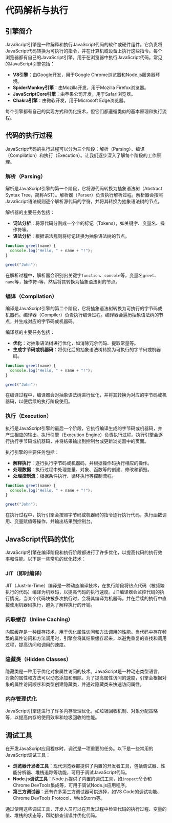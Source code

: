 # 代码解析与执行

## 引擎简介

JavaScript引擎是一种解释和执行JavaScript代码的软件或硬件组件。它负责将JavaScript代码转换为可执行的指令，并在计算机或设备上执行这些指令。每个浏览器都有自己的JavaScript引擎，用于在浏览器中执行JavaScript代码。常见的JavaScript引擎包括：

- **V8引擎**：由Google开发，用于Google Chrome浏览器和Node.js服务器环境。
- **SpiderMonkey引擎**：由Mozilla开发，用于Mozilla Firefox浏览器。
- **JavaScriptCore引擎**：由苹果公司开发，用于Safari浏览器。
- **Chakra引擎**：由微软开发，用于Microsoft Edge浏览器。

每个引擎都有自己的实现方式和优化技术，但它们都遵循类似的基本原理和执行流程。

## 代码的执行过程

JavaScript代码的执行过程可以分为三个阶段：解析（Parsing）、编译（Compilation）和执行（Execution）。让我们逐步深入了解每个阶段的工作原理。

### 解析（Parsing）

解析是JavaScript引擎的第一个阶段，它将源代码转换为抽象语法树（Abstract Syntax Tree，简称AST）。解析器（Parser）负责执行解析过程。解析器会按照JavaScript语法规则逐个解析源代码的字符，并将其转换为抽象语法树的节点。

解析器的主要任务包括：

- **词法分析**：将源代码分割成一个个的标记（Tokens），如关键字、变量名、操作符等。
- **语法分析**：根据语法规则将标记转换为抽象语法树的节点。

```javascript
function greet(name) {
  console.log("Hello, " + name + "!");
}

greet("John");
```

在解析过程中，解析器会识别出关键字`function`、`console`等，变量名`greet`、`name`等，操作符`+`等，然后将其转换为抽象语法树的节点。

### 编译（Compilation）

编译是JavaScript引擎的第二个阶段，它将抽象语法树转换为可执行的字节码或机器码。编译器（Compiler）负责执行编译过程。编译器会遍历抽象语法树的节点，并生成对应的字节码或机器码。

编译器的主要任务包括：

- **优化**：对抽象语法树进行优化，如消除冗余代码、提取常量等。
- **生成字节码或机器码**：将优化后的抽象语法树转换为可执行的字节码或机器码。

```javascript
function greet(name) {
  console.log("Hello, " + name + "!");
}

greet("John");
```

在编译过程中，编译器会对抽象语法树进行优化，并将其转换为对应的字节码或机器码，以便后续的执行阶段使用。

### 执行（Execution）

执行是JavaScript引擎的最后一个阶段，它执行编译生成的字节码或机器码，并产生相应的输出。执行引擎（Execution Engine）负责执行过程。执行引擎会逐行执行字节码或机器码，并将结果输出到控制台或更新浏览器中的页面。

执行引擎的主要任务包括：

- **解释执行**：逐行执行字节码或机器码，并根据操作码执行相应的操作。
- **处理数据**：执行过程中处理变量、对象、函数等的创建、修改和销毁。
- **处理控制流**：根据条件执行、循环执行等控制流程。

```javascript
function greet(name) {
  console.log("Hello, " + name + "!");
}

greet("John");
```

在执行过程中，执行引擎会按照字节码或机器码的指令逐行执行代码，执行函数调用、变量赋值等操作，并输出结果到控制台。

## JavaScript代码的优化

JavaScript引擎在编译阶段和执行阶段都进行了许多优化，以提高代码的执行效率和性能。以下是一些常见的优化技术：

### JIT（即时编译）

JIT（Just-In-Time）编译是一种动态编译技术，在执行阶段将热点代码（被频繁执行的代码）编译为机器码，以提高代码的执行速度。JIT编译器会监控代码的执行情况，当某个代码块被多次执行时，会将其编译为机器码，并在后续的执行中直接使用机器码执行，避免了解释执行的开销。

### 内联缓存（Inline Caching）

内联缓存是一种缓存技术，用于优化属性访问和方法调用的性能。当代码中存在频繁的属性访问和方法调用时，引擎会将其结果缓存起来，以避免重复的查找和调用过程，提高访问和调用的速度。

### 隐藏类（Hidden Classes）

隐藏类是一种用于优化对象属性访问的技术。JavaScript是一种动态类型语言，对象的属性和方法可以动态添加和删除。为了提高属性访问的速度，引擎会根据对象的属性访问顺序和类型创建隐藏类，并通过隐藏类来快速访问属性。

### 内存管理优化

JavaScript引擎还进行了许多内存管理优化，如垃圾回收机制、对象分配策略等，以提高内存的使用效率和垃圾回收的性能。

## 调试工具

在开发JavaScript应用程序时，调试是一项重要的任务。以下是一些常用的JavaScript调试工具：

- **浏览器开发者工具**：现代浏览器都提供了内置的开发者工具，包括调试器、性能分析器、堆栈追踪等功能，可用于调试JavaScript代码。
- **Node.js调试工具**：Node.js提供了内置的调试工具，如`inspect`命令和Chrome DevTools集成等，可用于调试Node.js应用程序。
- **第三方调试器**：还有许多第三方调试器可供选择，如VS Code的调试功能、Chrome DevTools Protocol、WebStorm等。

通过使用这些调试工具，开发人员可以在开发过程中检查代码的执行过程、变量的值、堆栈的状态等，帮助排查错误并优化代码。

